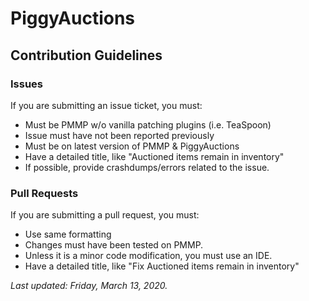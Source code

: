 # PiggyAuctions

## Contribution Guidelines

### Issues
If you are submitting an issue ticket, you must:
* Must be PMMP w/o vanilla patching plugins (i.e. TeaSpoon)
* Issue must have not been reported previously
* Must be on latest version of PMMP & PiggyAuctions
* Have a detailed title, like "Auctioned items remain in inventory"
* If possible, provide crashdumps/errors related to the issue.

### Pull Requests
If you are submitting a pull request, you must:
* Use same formatting
* Changes must have been tested on PMMP.
* Unless it is a minor code modification, you must use an IDE.
* Have a detailed title, like "Fix Auctioned items remain in inventory"

<i>Last updated: Friday, March 13, 2020.</i>